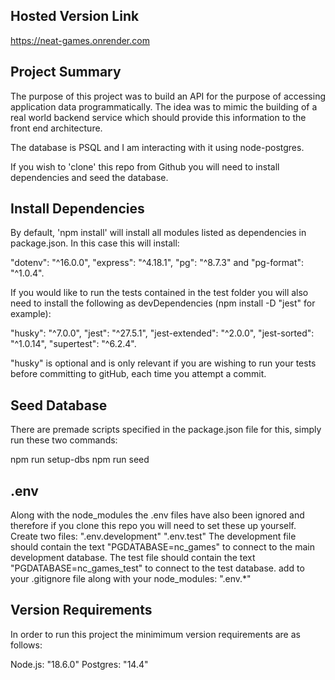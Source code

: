 ## Hosted Version Link

https://neat-games.onrender.com

## Project Summary

The purpose of this project was to build an API for the purpose of accessing application data programmatically. The idea was to mimic the building of a real world backend service which should provide this information to the front end architecture.

The database is PSQL and I am interacting with it using node-postgres.

If you wish to 'clone' this repo from Github you will need to install dependencies and seed the database.

## Install Dependencies

By default, 'npm install' will install all modules listed as dependencies in package.json. In this case this will install:

"dotenv": "^16.0.0", "express": "^4.18.1", "pg": "^8.7.3" and "pg-format": "^1.0.4".

If you would like to run the tests contained in the test folder you will also need to install the following as devDependencies (npm install -D "jest" for example):

"husky": "^7.0.0", "jest": "^27.5.1", "jest-extended": "^2.0.0", "jest-sorted": "^1.0.14", "supertest": "^6.2.4".

"husky" is optional and is only relevant if you are wishing to run your tests before committing to gitHub, each time you attempt a commit.

## Seed Database

There are premade scripts specified in the package.json file for this, simply run these two commands:

npm run setup-dbs
npm run seed

## .env

Along with the node_modules the .env files have also been ignored and therefore if you clone this repo you will need to set these up yourself.
Create two files:
".env.development"
".env.test"
The development file should contain the text "PGDATABASE=nc_games" to connect to the main development database.
The test file should contain the text "PGDATABASE=nc_games_test" to connect to the test database.
add to your .gitignore file along with your node_modules:
".env.*"

## Version Requirements

In order to run this project the minimimum version requirements are as follows:

Node.js: "18.6.0"
Postgres: "14.4"